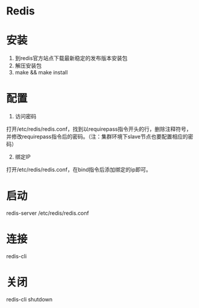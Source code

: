 # Redis

# 安装
1. 到redis官方站点下载最新稳定的发布版本安装包
2. 解压安装包
3. make && make install

# 配置
1. 访问密码

打开/etc/redis/redis.conf，找到以requirepass指令开头的行，删除注释符号，并修改requirepass指令后的密码。（注：集群环境下slave节点也要配置相应的密码）

2. 绑定IP

打开/etc/redis/redis.conf，在bind指令后添加绑定的ip即可。

# 启动
redis-server /etc/redis/redis.conf

# 连接
redis-cli

# 关闭
redis-cli shutdown
